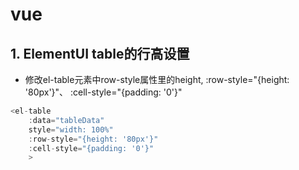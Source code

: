 # vue 

## 1. ElementUI table的行高设置

- 修改el-table元素中row-style属性里的height, :row-style="{height: '80px'}"、 :cell-style="{padding: '0'}"

```javascript
<el-table
    :data="tableData"
    style="width: 100%"
    :row-style="{height: '80px'}"
    :cell-style="{padding: '0'}"
    >
```
